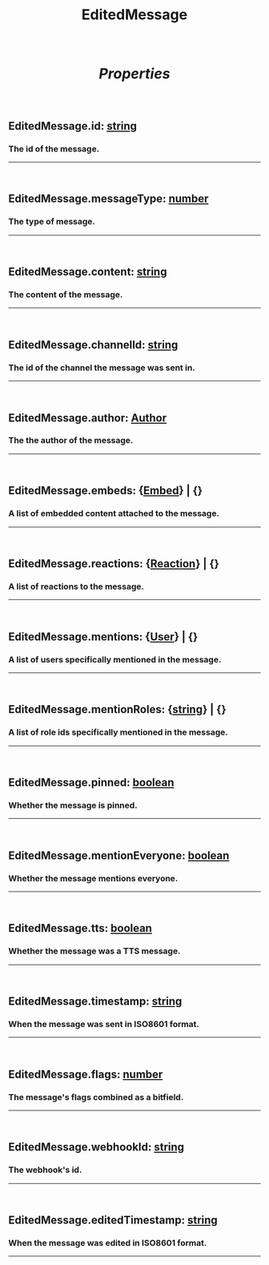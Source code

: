# <p style="text-align: center;">**EditedMessage**</p>

<br>

# <p style="text-align: center;">*Properties*</p>

<br>

## <p style="text-align: left;">**EditedMessage.id**: [string](https://create.roblox.com/docs/scripting/luau/strings)</p>
### <p style="text-align: left;">The id of the message.</p>
---
<br>

## <p style="text-align: left;">**EditedMessage.messageType**: [number](https://create.roblox.com/docs/scripting/luau/numbers)</p>
### <p style="text-align: left;">The type of message.</p>
---

<br>

## <p style="text-align: left;">**EditedMessage.content**: [string](https://create.roblox.com/docs/scripting/luau/strings)</p>
### <p style="text-align: left;">The content of the message.</p>
---
<br>

## <p style="text-align: left;">**EditedMessage.channelId**: [string](https://create.roblox.com/docs/scripting/luau/strings)</p>
### <p style="text-align: left;">The id of the channel the message was sent in.</p>
---
<br>

## <p style="text-align: left;">**EditedMessage.author**: [Author](/docs/Author.md)</p>
### <p style="text-align: left;">The the author of the message.</p>
---
<br>

## <p style="text-align: left;">**EditedMessage.embeds**: {[Embed](/docs/Embed.md)} | {}</p>
### <p style="text-align: left;">A list of embedded content attached to the message.</p>
---
<br>

## <p style="text-align: left;">**EditedMessage.reactions**: {[Reaction](/docs/Reaction.md)} | {}</p>
### <p style="text-align: left;">A list of reactions to the message.</p>
---
<br>

## <p style="text-align: left;">**EditedMessage.mentions**: {[User](/docs/User.md)} | {}</p>
### <p style="text-align: left;">A list of users specifically mentioned in the message.</p>
---
<br>

## <p style="text-align: left;">**EditedMessage.mentionRoles**: {[string](https://create.roblox.com/docs/scripting/luau/strings)} | {}</p>
### <p style="text-align: left;">A list of role ids specifically mentioned in the message.</p>
---
<br>

## <p style="text-align: left;">**EditedMessage.pinned**: [boolean](https://create.roblox.com/docs/scripting/luau/booleans)</p>
### <p style="text-align: left;">Whether the message is pinned.</p>
---
<br>

## <p style="text-align: left;">**EditedMessage.mentionEveryone**: [boolean](https://create.roblox.com/docs/scripting/luau/booleans)</p>
### <p style="text-align: left;">Whether the message mentions everyone.</p>
---
<br>

## <p style="text-align: left;">**EditedMessage.tts**: [boolean](https://create.roblox.com/docs/scripting/luau/booleans)</p>
### <p style="text-align: left;">Whether the message was a TTS message.</p>
---
<br>

## <p style="text-align: left;">**EditedMessage.timestamp**: [string](https://create.roblox.com/docs/scripting/luau/strings)</p>
### <p style="text-align: left;">When the message was sent in ISO8601 format.</p>
---
<br>

## <p style="text-align: left;">**EditedMessage.flags**: [number](https://create.roblox.com/docs/scripting/luau/numbers)</p>
### <p style="text-align: left;">The message's flags combined as a bitfield.</p>
---
<br>

## <p style="text-align: left;">**EditedMessage.webhookId**: [string](https://create.roblox.com/docs/scripting/luau/strings)</p>
### <p style="text-align: left;">The webhook's id.</p>
---
<br>

## <p style="text-align: left;">**EditedMessage.editedTimestamp**: [string](https://create.roblox.com/docs/scripting/luau/strings)</p>
### <p style="text-align: left;">When the message was edited in ISO8601 format.</p>
---